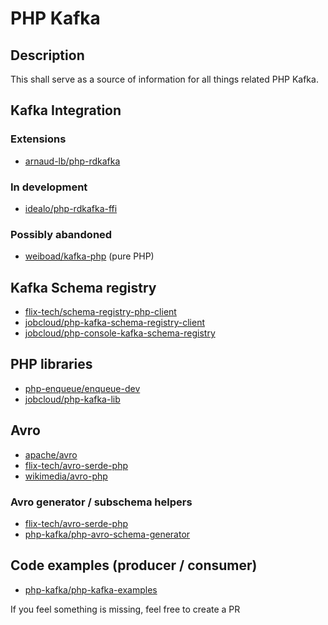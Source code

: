 # PHP Kafka
## Description
This shall serve as a source of information for all things related PHP Kafka.  

## Kafka Integration
### Extensions
- [arnaud-lb/php-rdkafka](https://github.com/arnaud-lb/php-rdkafka)
### In development
- [idealo/php-rdkafka-ffi](https://github.com/idealo/php-rdkafka-ffi)
### Possibly abandoned
- [weiboad/kafka-php](https://github.com/weiboad/kafka-php) (pure PHP)

## Kafka Schema registry
- [flix-tech/schema-registry-php-client](https://github.com/flix-tech/schema-registry-php-client)
- [jobcloud/php-kafka-schema-registry-client](https://github.com/jobcloud/php-kafka-schema-registry-client)
- [jobcloud/php-console-kafka-schema-registry](https://github.com/jobcloud/php-console-kafka-schema-registry)

## PHP libraries
- [php-enqueue/enqueue-dev](https://github.com/php-enqueue/enqueue-dev)
- [jobcloud/php-kafka-lib](https://github.com/jobcloud/php-kafka-lib)

## Avro
- [apache/avro](https://github.com/apache/avro/tree/master/lang/php)
- [flix-tech/avro-serde-php](https://github.com/flix-tech/avro-serde-php)
- [wikimedia/avro-php](https://github.com/wikimedia/avro-php)
### Avro generator / subschema helpers
- [flix-tech/avro-serde-php](https://github.com/flix-tech/avro-serde-php)
- [php-kafka/php-avro-schema-generator](https://github.com/php-kafka/php-avro-schema-generator)

## Code examples (producer / consumer)
- [php-kafka/php-kafka-examples](https://github.com/php-kafka/php-kafka-examples)

If you feel something is missing, feel free to create a PR
